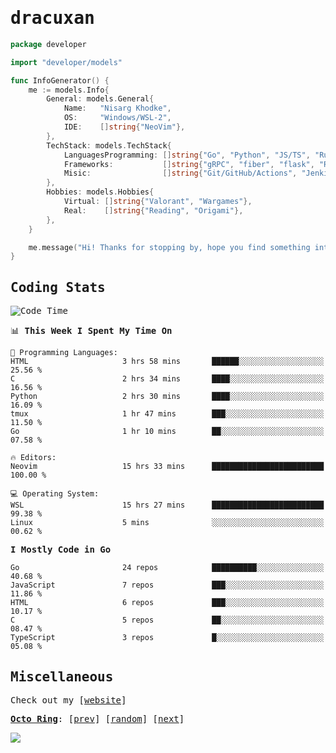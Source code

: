 <!-- Banner -->
<!--
<img src="https://i.imgur.com/mz4ym1F.png" style="max-height:550px"/>
-->


<samp>
	
<!-- Coded Intro -->
	
# dracuxan

```go
package developer

import "developer/models"

func InfoGenerator() {
	me := models.Info{
		General: models.General{
			Name:   "Nisarg Khodke",
			OS:     "Windows/WSL-2",
			IDE:    []string{"NeoVim"},
		},
		TechStack: models.TechStack{
			LanguagesProgramming: []string{"Go", "Python", "JS/TS", "Rust", "C"},
			Frameworks: 	      []string{"gRPC", "fiber", "flask", "React.js", "Next.js"},
			Misic:                []string{"Git/GitHub/Actions", "Jenkins", "Docker"},
		},
		Hobbies: models.Hobbies{
			Virtual: []string{"Valorant", "Wargames"},
			Real:    []string{"Reading", "Origami"},
		},		
	}

	me.message("Hi! Thanks for stopping by, hope you find something interesting!") 
}
```

## Coding Stats


<!--START_SECTION:waka-->
![Code Time](http://img.shields.io/badge/Code%20Time-163%20hrs%2015%20mins-blue)

📊 **This Week I Spent My Time On** 

```text
💬 Programming Languages: 
HTML                     3 hrs 58 mins       ██████░░░░░░░░░░░░░░░░░░░   25.56 % 
C                        2 hrs 34 mins       ████░░░░░░░░░░░░░░░░░░░░░   16.56 % 
Python                   2 hrs 30 mins       ████░░░░░░░░░░░░░░░░░░░░░   16.09 % 
tmux                     1 hr 47 mins        ███░░░░░░░░░░░░░░░░░░░░░░   11.50 % 
Go                       1 hr 10 mins        ██░░░░░░░░░░░░░░░░░░░░░░░   07.58 % 

🔥 Editors: 
Neovim                   15 hrs 33 mins      █████████████████████████   100.00 % 

💻 Operating System: 
WSL                      15 hrs 27 mins      █████████████████████████   99.38 % 
Linux                    5 mins              ░░░░░░░░░░░░░░░░░░░░░░░░░   00.62 % 
```

**I Mostly Code in Go** 

```text
Go                       24 repos            ██████████░░░░░░░░░░░░░░░   40.68 % 
JavaScript               7 repos             ███░░░░░░░░░░░░░░░░░░░░░░   11.86 % 
HTML                     6 repos             ███░░░░░░░░░░░░░░░░░░░░░░   10.17 % 
C                        5 repos             ██░░░░░░░░░░░░░░░░░░░░░░░   08.47 % 
TypeScript               3 repos             █░░░░░░░░░░░░░░░░░░░░░░░░   05.08 % 
```




<!--END_SECTION:waka-->

## Miscellaneous

Check out my [[website](https://bynisarg.in/)]

[**Octo Ring**](https://octo-ring.com/):
[[prev](https://octo-ring.com/p/dracuxan/prev)]  [[random](https://octo-ring.com/p/dracuxan/random)]  [[next](https://octo-ring.com/p/dracuxan/next)]

![](https://komarev.com/ghpvc/?username=dracuxan&style=flat-square)

</samp>
